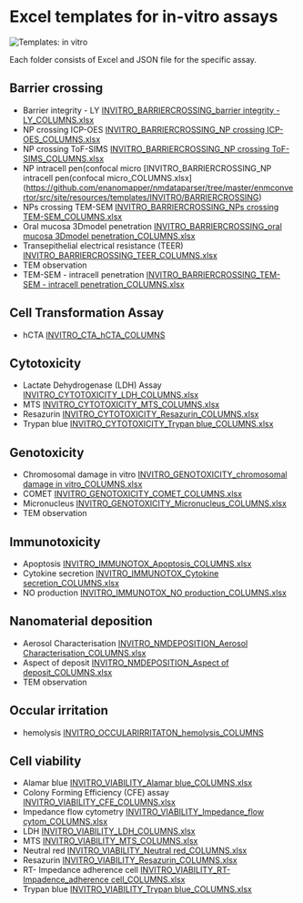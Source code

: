 # Excel templates for in-vitro assays

![Templates: in vitro](./images/templates_INVITRO.png "In-vitro")

Each folder consists of Excel and JSON file for the specific assay. 

##	Barrier crossing
*	Barrier integrity - LY [INVITRO_BARRIERCROSSING_barrier integrity - LY_COLUMNS.xlsx](https://github.com/enanomapper/nmdataparser/tree/master/enmconvertor/src/site/resources/templates/INVITRO/BARRIERCROSSING)
*	NP crossing ICP-OES [INVITRO_BARRIERCROSSING_NP crossing ICP-OES_COLUMNS.xlsx](https://github.com/enanomapper/nmdataparser/tree/master/enmconvertor/src/site/resources/templates/INVITRO/BARRIERCROSSING)
*	NP crossing ToF-SIMS [INVITRO_BARRIERCROSSING_NP crossing ToF-SIMS_COLUMNS.xlsx](https://github.com/enanomapper/nmdataparser/tree/master/enmconvertor/src/site/resources/templates/INVITRO/BARRIERCROSSING)
*	NP intracell pen(confocal micro [INVITRO_BARRIERCROSSING_NP intracell pen(confocal micro_COLUMNS.xlsx] (https://github.com/enanomapper/nmdataparser/tree/master/enmconvertor/src/site/resources/templates/INVITRO/BARRIERCROSSING)
*	NPs crossing TEM-SEM [INVITRO_BARRIERCROSSING_NPs crossing TEM-SEM_COLUMNS.xlsx](https://github.com/enanomapper/nmdataparser/tree/master/enmconvertor/src/site/resources/templates/INVITRO/BARRIERCROSSING)
*	Oral mucosa 3Dmodel penetration [INVITRO_BARRIERCROSSING_oral mucosa 3Dmodel penetration_COLUMNS.xlsx](https://github.com/enanomapper/nmdataparser/tree/master/enmconvertor/src/site/resources/templates/INVITRO/BARRIERCROSSING)
*	Transepithelial electrical resistance (TEER) [INVITRO_BARRIERCROSSING_TEER_COLUMNS.xlsx](https://github.com/enanomapper/nmdataparser/tree/master/enmconvertor/src/site/resources/templates/INVITRO/BARRIERCROSSING)
*	TEM observation 
*	TEM-SEM - intracell penetration [INVITRO_BARRIERCROSSING_TEM-SEM - intracell penetration_COLUMNS.xlsx](https://github.com/enanomapper/nmdataparser/tree/master/enmconvertor/src/site/resources/templates/INVITRO/BARRIERCROSSING)

##	Cell Transformation Assay
*	hCTA [INVITRO_CTA_hCTA_COLUMNS](https://github.com/enanomapper/nmdataparser/tree/master/enmconvertor/src/site/resources/templates/INVITRO/CTA)

##	Cytotoxicity
*	Lactate Dehydrogenase (LDH) Assay [INVITRO_CYTOTOXICITY_LDH_COLUMNS.xlsx](https://github.com/enanomapper/nmdataparser/tree/master/enmconvertor/src/site/resources/templates/INVITRO/CYTOTOXICITY/LDH)
*	MTS [INVITRO_CYTOTOXICITY_MTS_COLUMNS.xlsx](https://github.com/enanomapper/nmdataparser/tree/master/enmconvertor/src/site/resources/templates/INVITRO/CYTOTOXICITY/MTS)
*	Resazurin [INVITRO_CYTOTOXICITY_Resazurin_COLUMNS.xlsx](https://github.com/enanomapper/nmdataparser/tree/master/enmconvertor/src/site/resources/templates/INVITRO/CYTOTOXICITY/RESAZURIN)
*	Trypan blue [INVITRO_CYTOTOXICITY_Trypan blue_COLUMNS.xlsx](https://github.com/enanomapper/nmdataparser/tree/master/enmconvertor/src/site/resources/templates/INVITRO/CYTOTOXICITY/TRYPAN_BLUE)

##	Genotoxicity 
* Chromosomal damage in vitro [INVITRO_GENOTOXICITY_chromosomal damage in vitro_COLUMNS.xlsx](https://github.com/enanomapper/nmdataparser/tree/master/enmconvertor/src/site/resources/templates/INVITRO/GENOTOXICITY/CHROMOSOMAL_DAMAGE)
*	COMET [INVITRO_GENOTOXICITY_COMET_COLUMNS.xlsx](https://github.com/enanomapper/nmdataparser/tree/master/enmconvertor/src/site/resources/templates/INVITRO/GENOTOXICITY/COMET)
*	Micronucleus [INVITRO_GENOTOXICITY_Micronucleus_COLUMNS.xlsx](https://github.com/enanomapper/nmdataparser/tree/master/enmconvertor/src/site/resources/templates/INVITRO/GENOTOXICITY/MICRONUCLEUS)
*	TEM observation

## Immunotoxicity 
*	Apoptosis [INVITRO_IMMUNOTOX_Apoptosis_COLUMNS.xlsx](https://github.com/enanomapper/nmdataparser/tree/master/enmconvertor/src/site/resources/templates/INVITRO/IMMUNOTOX/APOPTOSIS)
* Cytokine secretion [INVITRO_IMMUNOTOX_Cytokine secretion_COLUMNS.xlsx](https://github.com/enanomapper/nmdataparser/tree/master/enmconvertor/src/site/resources/templates/INVITRO/IMMUNOTOX/CYTOKINE_SECRETION)
*	NO production [INVITRO_IMMUNOTOX_NO production_COLUMNS.xlsx](https://github.com/enanomapper/nmdataparser/tree/master/enmconvertor/src/site/resources/templates/INVITRO/IMMUNOTOX/NITRIC_OXIDE_PRODUCTION)
	
## Nanomaterial deposition
*	Aerosol Characterisation [INVITRO_NMDEPOSITION_Aerosol Characterisation_COLUMNS.xlsx](https://github.com/enanomapper/nmdataparser/tree/master/enmconvertor/src/site/resources/templates/INVITRO/NMDEPOSITION)
*	Aspect of deposit [INVITRO_NMDEPOSITION_Aspect of deposit_COLUMNS.xlsx](https://github.com/enanomapper/nmdataparser/tree/master/enmconvertor/src/site/resources/templates/INVITRO/NMDEPOSITION)
*	TEM observation
	
##	Occular irritation
*	hemolysis [INVITRO_OCCULARIRRITATON_hemolysis_COLUMNS](https://github.com/enanomapper/nmdataparser/tree/master/enmconvertor/src/site/resources/templates/INVITRO/OCCULARIRRITATION)
	
##	Cell viability 
*	Alamar blue [INVITRO_VIABILITY_Alamar blue_COLUMNS.xlsx](https://github.com/enanomapper/nmdataparser/tree/master/enmconvertor/src/site/resources/templates/INVITRO/VIABILITY/AlamarBlue)
*	Colony Forming Efficiency (CFE) assay [INVITRO_VIABILITY_CFE_COLUMNS.xlsx](https://github.com/enanomapper/nmdataparser/tree/master/enmconvertor/src/site/resources/templates/INVITRO/VIABILITY/CFE)
*	Impedance flow cytometry [INVITRO_VIABILITY_Impedance_flow cytom_COLUMNS.xlsx](https://github.com/enanomapper/nmdataparser/tree/master/enmconvertor/src/site/resources/templates/INVITRO/VIABILITY/ImpedanceFlowCytometry)
*	LDH [INVITRO_VIABILITY_LDH_COLUMNS.xlsx](https://github.com/enanomapper/nmdataparser/tree/master/enmconvertor/src/site/resources/templates/INVITRO/VIABILITY/LDH)
*	MTS [INVITRO_VIABILITY_MTS_COLUMNS.xlsx](https://github.com/enanomapper/nmdataparser/tree/master/enmconvertor/src/site/resources/templates/INVITRO/VIABILITY/MTS)
*	Neutral red [INVITRO_VIABILITY_Neutral red_COLUMNS.xlsx](https://github.com/enanomapper/nmdataparser/tree/master/enmconvertor/src/site/resources/templates/INVITRO/VIABILITY/NeutralRed)
*	Resazurin [INVITRO_VIABILITY_Resazurin_COLUMNS.xlsx](https://github.com/enanomapper/nmdataparser/tree/master/enmconvertor/src/site/resources/templates/INVITRO/VIABILITY/Resazurin)
*	RT- Impedance adherence cell [INVITRO_VIABILITY_RT- Impadence_adherence cell_COLUMNS.xlsx](https://github.com/enanomapper/nmdataparser/tree/master/enmconvertor/src/site/resources/templates/INVITRO/VIABILITY/RTImpedanceAdherenceCell)
*	Trypan blue [INVITRO_VIABILITY_Trypan blue_COLUMNS.xlsx](https://github.com/enanomapper/nmdataparser/tree/master/enmconvertor/src/site/resources/templates/INVITRO/VIABILITY/TrypanBlue)
